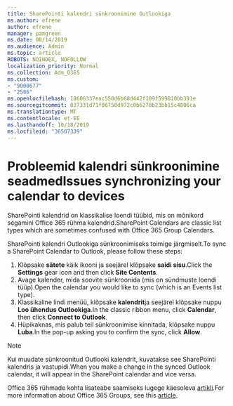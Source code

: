 ```yaml
---
title: SharePointi kalendri sünkroonimine Outlookiga
ms.author: efrene
author: efrene
manager: pamgreen
ms.date: 08/14/2019
ms.audience: Admin
ms.topic: article
ROBOTS: NOINDEX, NOFOLLOW
localization_priority: Normal
ms.collection: Adm_O365
ms.custom:
- "9000677"
- "2586"
ms.openlocfilehash: 18606337eac550d6b68d442f109f599810bb391e
ms.sourcegitcommit: 037331d71f06750d972c0b6278b23bb15c4806ca
ms.translationtype: MT
ms.contentlocale: et-EE
ms.lasthandoff: 10/18/2019
ms.locfileid: "36507339"
---
```

# <a name="issues-synchronizing-your-calendar-to-devices"></a><span data-ttu-id="7735f-102">Probleemid kalendri sünkroonimine seadmed</span><span class="sxs-lookup"><span data-stu-id="7735f-102">Issues synchronizing your calendar to devices</span></span>

<span data-ttu-id="7735f-103">SharePointi kalendrid on klassikalise loendi tüübid, mis on mõnikord segamini Office 365 rühma kalendrid.</span><span class="sxs-lookup"><span data-stu-id="7735f-103">SharePoint Calendars are classic list types which are sometimes confused with Office 365 Group Calendars.</span></span>

<span data-ttu-id="7735f-104">SharePointi kalendri Outlookiga sünkroonimiseks toimige järgmiselt.</span><span class="sxs-lookup"><span data-stu-id="7735f-104">To sync a SharePoint Calendar to Outlook, please follow these steps:</span></span>

1. <span data-ttu-id="7735f-105">Klõpsake **sätete** käik ikooni ja seejärel klõpsake **saidi sisu**.</span><span class="sxs-lookup"><span data-stu-id="7735f-105">Click the **Settings** gear icon and then click **Site Contents**.</span></span>
2. <span data-ttu-id="7735f-106">Avage kalender, mida soovite sünkroonida (mis on sündmuste loendi tüüp).</span><span class="sxs-lookup"><span data-stu-id="7735f-106">Open the calendar you would like to sync (which is an Events list type).</span></span>
3. <span data-ttu-id="7735f-107">Klassikaline lindi menüü, klõpsake **kalendrit**ja seejärel klõpsake nuppu **Loo ühendus Outlookiga**.</span><span class="sxs-lookup"><span data-stu-id="7735f-107">In the classic ribbon menu, click **Calendar**, then click **Connect to Outlook**.</span></span>
4. <span data-ttu-id="7735f-108">Hüpikaknas, mis palub teil sünkroonimise kinnitada, klõpsake nuppu **Luba**.</span><span class="sxs-lookup"><span data-stu-id="7735f-108">In the pop-up asking you to confirm the sync, click **Allow**.</span></span>

>[!Note]
> <span data-ttu-id="7735f-109">Kui muudate sünkroonitud Outlooki kalendrit, kuvatakse see SharePointi kalendris ja vastupidi.</span><span class="sxs-lookup"><span data-stu-id="7735f-109">When you make a change in the synced Outlook calendar, it will appear in the SharePoint calendar and vice versa.</span></span>

<span data-ttu-id="7735f-110">Office 365 rühmade kohta lisateabe saamiseks lugege käesoleva [artikli](https://support.office.com/article/Learn-about-Office-365-groups-b565caa1-5c40-40ef-9915-60fdb2d97fa2).</span><span class="sxs-lookup"><span data-stu-id="7735f-110">For more information about Office 365 Groups, see this [article](https://support.office.com/article/Learn-about-Office-365-groups-b565caa1-5c40-40ef-9915-60fdb2d97fa2).</span></span>
